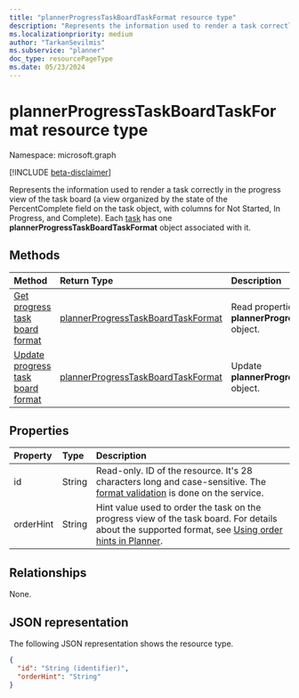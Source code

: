 ```yaml
---
title: "plannerProgressTaskBoardTaskFormat resource type"
description: "Represents the information used to render a task correctly in the progress view of the task board (a view organized by the state of the PercentComplete field on the task object, with columns for Not Started, In Progress, and Complete)."
ms.localizationpriority: medium
author: "TarkanSevilmis"
ms.subservice: "planner"
doc_type: resourcePageType
ms.date: 05/23/2024
---
```


# plannerProgressTaskBoardTaskFormat resource type

Namespace: microsoft.graph

[!INCLUDE [beta-disclaimer](../../includes/beta-disclaimer.md)]

Represents the information used to render a task correctly in the progress view of the task board (a view organized by the state of the PercentComplete field on the task object, with columns for Not Started, In Progress, and Complete). Each [task](plannertask.md) has one **plannerProgressTaskBoardTaskFormat** object associated with it.


## Methods

| Method		   | Return Type	|Description|
|:---------------|:--------|:----------|
|[Get progress task board format](../api/plannerprogresstaskboardtaskformat-get.md) | [plannerProgressTaskBoardTaskFormat](plannerprogresstaskboardtaskformat.md) |Read properties and relationships of **plannerProgressTaskBoardTaskFormat** object.|
|[Update progress task board format](../api/plannerprogresstaskboardtaskformat-update.md) | [plannerProgressTaskBoardTaskFormat](plannerprogresstaskboardtaskformat.md)	|Update **plannerProgressTaskBoardTaskFormat** object. |

## Properties
| Property	   | Type	|Description|
|:---------------|:--------|:----------|
|id|String| Read-only. ID of the resource. It's 28 characters long and case-sensitive. The [format validation](tasks-identifiers-disclaimer.md) is done on the service.|
|orderHint|String|Hint value used to order the task on the progress view of the task board. For details about the supported format, see [Using order hints in Planner](planner-order-hint-format.md).|

## Relationships
None.


## JSON representation
The following JSON representation shows the resource type.

<!-- {
  "blockType": "resource",
  "optionalProperties": [

  ],
  "@odata.type": "microsoft.graph.plannerProgressTaskBoardTaskFormat"
}-->

```json
{
  "id": "String (identifier)",
  "orderHint": "String"
}
```

<!-- uuid: 8fcb5dbc-d5aa-4681-8e31-b001d5168d79
2015-10-25 14:57:30 UTC -->
<!--
{
  "type": "#page.annotation",
  "description": "plannerProgressTaskBoardTaskFormat resource",
  "keywords": "",
  "section": "documentation",
  "tocPath": "",
  "suppressions": []
}
-->


